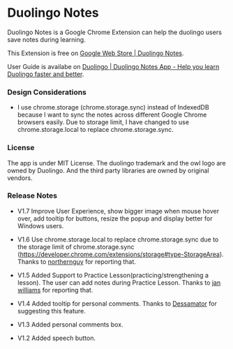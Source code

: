 # Duolingo Notes

Duolingo Notes is a Google Chrome Extension can help the duolingo users save notes during learning.

This Extension is free on [Google Web Store | Duolingo Notes](https://chrome.google.com/webstore/detail/duolingo-notes/fdhafjdcofficgjebiflfamofkoedieh).

User Guide is availabe on [Duolingo | Duolingo Notes App - Help you learn Duolingo faster and better](https://www.duolingo.com/comment/2976444).

### Design Considerations
* I use chrome.storage (chrome.storage.sync) instead of IndexedDB because I want to sync the notes across different Google Chrome browsers easily. Due to storage limit, I have changed to use chrome.storage.local to replace chrome.storage.sync.

### License
The app is under MIT License. The duolingo trademark and the owl logo are owned by Duolingo. And the third party libraries are owned by original vendors.

### Release Notes
* V1.7 
Improve User Experience, show bigger image when mouse hover over, add tooltip for buttons, resize the popup and display better for Windows users.

* V1.6
Use chrome.storage.local to replace chrome.storage.sync due to the storage limit of chrome.storage.sync (https://developer.chrome.com/extensions/storage#type-StorageArea). Thanks to [northernguy](https://www.duolingo.com/northernguy) for reporting that.

* V1.5
Added Support to Practice Lesson(practicing/strengthening a lesson). The user can add notes during Practice Lesson. Thanks to [jan williams](https://www.duolingo.com/willijanb) for reporting that.

* V1.4
Added tooltip for personal comments. Thanks to [Dessamator](https://www.duolingo.com/Dessamator) for suggesting this feature.

* V1.3
Added personal comments box.

* V1.2
Added speech button.
